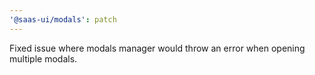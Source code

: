 ```yaml
---
'@saas-ui/modals': patch
---
```


Fixed issue where modals manager would throw an error when opening multiple modals.
